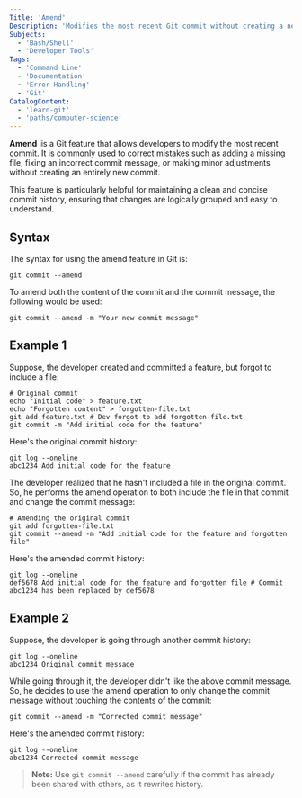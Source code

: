 ```yaml
---
Title: 'Amend'
Description: 'Modifies the most recent Git commit without creating a new one.'
Subjects:
  - 'Bash/Shell'
  - 'Developer Tools'
Tags:
  - 'Command Line'
  - 'Documentation'
  - 'Error Handling'
  - 'Git'
CatalogContent:
  - 'learn-git'
  - 'paths/computer-science'
---
```


**Amend** iis a Git feature that allows developers to modify the most recent commit. It is commonly used to correct mistakes such as adding a missing file, fixing an incorrect commit message, or making minor adjustments without creating an entirely new commit.

This feature is particularly helpful for maintaining a clean and concise commit history, ensuring that changes are logically grouped and easy to understand.

## Syntax

The syntax for using the amend feature in Git is:

```pseudo
git commit --amend
```

To amend both the content of the commit and the commit message, the following would be used:

```pseudo
git commit --amend -m "Your new commit message"
```

## Example 1

Suppose, the developer created and committed a feature, but forgot to include a file:

```shell
# Original commit
echo "Initial code" > feature.txt
echo "Forgotten content" > forgotten-file.txt
git add feature.txt # Dev forgot to add forgotten-file.txt
git commit -m "Add initial code for the feature"
```

Here's the original commit history:

```shell
git log --oneline
abc1234 Add initial code for the feature
```

The developer realized that he hasn't included a file in the original commit. So, he performs the amend operation to both include the file in that commit and change the commit message:

```shell
# Amending the original commit
git add forgotten-file.txt
git commit --amend -m "Add initial code for the feature and forgotten file"
```

Here's the amended commit history:

```shell
git log --oneline
def5678 Add initial code for the feature and forgotten file # Commit abc1234 has been replaced by def5678
```

## Example 2

Suppose, the developer is going through another commit history:

```shell
git log --oneline
abc1234 Original commit message
```

While going through it, the developer didn't like the above commit message. So, he decides to use the amend operation to only change the commit message without touching the contents of the commit:

```shell
git commit --amend -m "Corrected commit message"
```

Here's the amended commit history:

```shell
git log --oneline
abc1234 Corrected commit message
```

> **Note:** Use `git commit --amend` carefully if the commit has already been shared with others, as it rewrites history.
